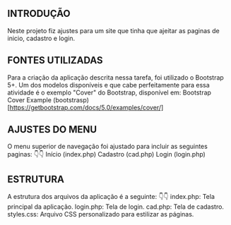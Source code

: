 ## INTRODUÇÃO
Neste projeto fiz ajustes para um site que tinha que ajeitar as paginas de inicio, cadastro e login.

## FONTES UTILIZADAS
Para a criação da aplicação descrita nessa tarefa, foi utilizado o Bootstrap 5+. Um dos modelos disponíveis e que cabe perfeitamente para essa atividade é o exemplo "Cover" do Bootstrap, disponível em:
Bootstrap Cover Example
(bootstrasp)[https://getbootstrap.com/docs/5.0/examples/cover/] 

## AJUSTES DO MENU 
O menu superior de navegação foi ajustado para incluir as seguintes paginas:
👇👇
Início (index.php)
Cadastro (cad.php)
Login (login.php)

## ESTRUTURA
A estrutura dos arquivos da aplicação é a seguinte:
👇👇
index.php: Tela principal da aplicação.
login.php: Tela de login.
cad.php: Tela de cadastro.
styles.css: Arquivo CSS personalizado para estilizar as páginas.